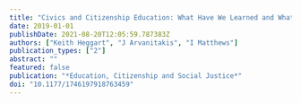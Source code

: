 ```yaml
---
title: "Civics and Citizenship Education: What Have We Learned and What Does It Mean for the Future of Australian Democracy?"
date: 2019-01-01
publishDate: 2021-08-20T12:05:59.787383Z
authors: ["Keith Heggart", "J Arvanitakis", "I Matthews"]
publication_types: ["2"]
abstract: ""
featured: false
publication: "*Education, Citizenship and Social Justice*"
doi: "10.1177/1746197918763459"
---
```


